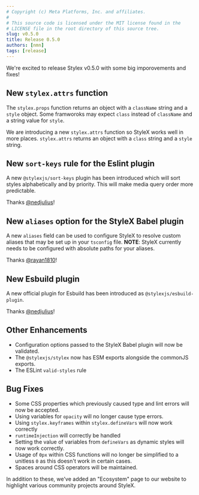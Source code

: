 ```yaml
---
# Copyright (c) Meta Platforms, Inc. and affiliates.
#
# This source code is licensed under the MIT license found in the
# LICENSE file in the root directory of this source tree.
slug: v0.5.0
title: Release 0.5.0
authors: [nmn]
tags: [release]
---
```


We're excited to release Stylex v0.5.0 with some big imporovements and fixes!

## New `stylex.attrs` function

The `stylex.props` function returns an object with a `className` string and a
`style` object. Some framworoks may expect `class` instead of `className` and a
string value for `style`.

We are introducing a new `stylex.attrs` function so StyleX works well in more
places. `stylex.attrs` returns an object with a `class` string and a `style`
string.

## New `sort-keys` rule for the Eslint plugin

A new `@stylexjs/sort-keys` plugin has been introduced which will sort styles
alphabetically and by priority. This will make media query order more
predictable.

Thanks [@nedjulius](https://github.com/nedjulius)!

## New `aliases` option for the StyleX Babel plugin

A new `aliases` field can be used to configure StyleX to resolve custom aliases
that may be set up in your `tsconfig` file. **NOTE**: StyleX currently needs to
be configured with absolute paths for your aliases.

Thanks [@rayan1810](https://github.com/rayan1810)!

## New Esbuild plugin

A new official plugin for Esbuild has been introduced as
`@stylexjs/esbuild-plugin`.

Thanks [@nedjulius](https://github.com/nedjulius)!

## Other Enhancements

- Configuration options passed to the StyleX Babel plugin will now be validated.
- The `@stylexjs/stylex` now has ESM exports alongside the commonJS exports.
- The ESLint `valid-styles` rule

## Bug Fixes

- Some CSS properties which previously caused type and lint errors will now be
  accepted.
- Using variables for `opacity` will no longer cause type errors.
- Using `stylex.keyframes` within `stylex.defineVars` will now work correctly
- `runtimeInjection` will correctly be handled
- Setting the value of variables from `defineVars` as dynamic styles will now
  work correctly.
- Usage of `0px` within CSS functions will no longer be simplified to a unitless
  `0` as this doesn't work in certain cases.
- Spaces around CSS operators will be maintained.

In addition to these, we've added an "Ecosystem" page to our website to
highlight various community projects around StyleX.
